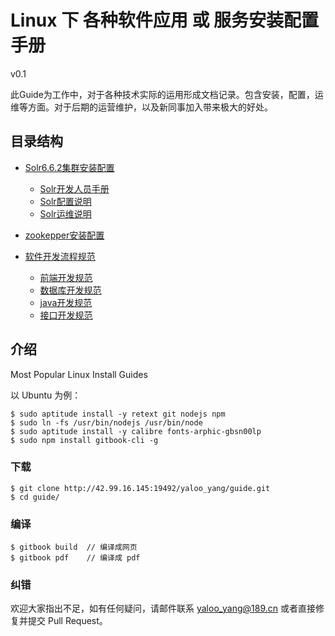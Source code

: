 # Linux 下 各种软件应用 或 服务安装配置手册
v0.1

此Guide为工作中，对于各种技术实际的运用形成文档记录。包含安装，配置，运维等方面。对于后期的运营维护，以及新同事加入带来极大的好处。


## 目录结构
- [Solr6.6.2集群安装配置](solr/README.md)

  - [Solr开发人员手册](solr/develop.md)
  - [Solr配置说明](solr/config.md)
  - [Solr运维说明](solr/operation.md)

- [zookepper安装配置](zookeeper.md)

- [软件开发流程规范](devManuals/README.md)
    - [前端开发规范](devManuals/web.md)
    - [数据库开发规范](devManuals/db.md)
    - [java开发规范](devManuals/java.md)
    - [接口开发规范](devManuals/interface.md)

## 介绍

Most Popular Linux Install Guides

以 Ubuntu 为例：

    $ sudo aptitude install -y retext git nodejs npm
    $ sudo ln -fs /usr/bin/nodejs /usr/bin/node
    $ sudo aptitude install -y calibre fonts-arphic-gbsn00lp
    $ sudo npm install gitbook-cli -g

### 下载

    $ git clone http://42.99.16.145:19492/yaloo_yang/guide.git
    $ cd guide/

### 编译

    $ gitbook build  // 编译成网页
    $ gitbook pdf    // 编译成 pdf

### 纠错

欢迎大家指出不足，如有任何疑问，请邮件联系 yaloo_yang@189.cn 或者直接修复并提交 Pull Request。

